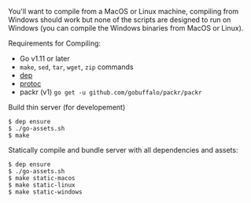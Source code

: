 You'll want to compile from a MacOS or Linux machine, compiling from Windows should work but none of the scripts are designed to run on Windows (you can compile the Windows binaries from MacOS or Linux).

Requirements for Compiling:
* Go v1.11 or later
* `make`, `sed`, `tar`, `wget`, `zip` commands
* [dep](https://golang.github.io/dep/)
* [protoc](https://github.com/golang/protobuf)
* packr (v1) `go get -u github.com/gobuffalo/packr/packr`

Build thin server (for developement)

```
$ dep ensure
$ ./go-assets.sh
$ make
```

Statically compile and bundle server with all dependencies and assets:

```
$ dep ensure
$ ./go-assets.sh
$ make static-macos
$ make static-linux
$ make static-windows
```
